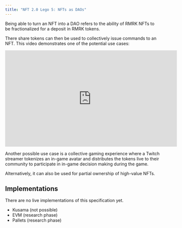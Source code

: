 ```yaml
---
title: "NFT 2.0 Lego 5: NFTs as DAOs"
---
```


Being able to turn an NFT into a DAO refers to the ability of RMRK NFTs to be fractionalized for a deposit in RMRK tokens.

There share tokens can then be used to collectively issue commands to an NFT. This video demonstrates one of the potential use cases:

<iframe width="560" height="315" src="https://www.youtube.com/embed/wMpwGo6wi_0" title="YouTube video player" frameborder="0" allow="accelerometer; autoplay; clipboard-write; encrypted-media; gyroscope; picture-in-picture" allowfullscreen></iframe>

Another possible use case is a collective gaming experience where a Twitch streamer tokenizes an in-game avatar and distributes the tokens live to their community to participate in in-game decision making during the game.

Alternatively, it can also be used for partial ownership of high-value NFTs.

## Implementations

There are no live implementations of this specification yet.

- Kusama (not possible)
- EVM (research phase)
- Pallets (research phase)